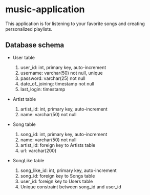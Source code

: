 # music-application

This application is for listening to your favorite songs and creating personalized
playlists.

## Database schema

- User table

  1. user_id: int, primary key, auto-increment
  2. username: varchar(50) not null, unique
  3. password: varchar(25) not null
  4. date_of_joining: timestamp not null
  5. last_login: timestamp

- Artist table

  1. artist_id: int, primary key, auto-increment
  2. name: varchar(50) not null

- Song table

  1. song_id: int, primary key, auto-increment
  2. name: varchar(50) not null
  3. artist_id: foreign key to Artists table
  4. url: varchar(200)

- SongLike table

  1. song_like_id: int, primary key, auto-increment
  2. song_id: foreign key to Songs table
  3. user_id: foreign key to Users table
  4. Unique constraint between song_id and user_id
